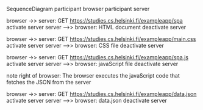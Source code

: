 SequenceDiagram
participant browser
participant server

browser ->> server: GET https://studies.cs.helsinki.fi/exampleapp/spa
activate server
server -->> browser: HTML document
deactivate server

browser ->> server: GET https://studies.cs.helsinki.fi/exampleapp/main.css
activate server
server -->> browser: CSS file
deactivate server

browser ->> server: GET https://studies.cs.helsinki.fi/exampleapp/spa.js
activate server
server -->> browser: javaScript file
deactivate server

note right of browser: The browser executes the javaScript code that fetches the JSON from the server

browser ->> server: GET https://studies.cs.helsinki.fi/exampleapp/data.json
activate server
server -->> browser: data.json
deactivate server
